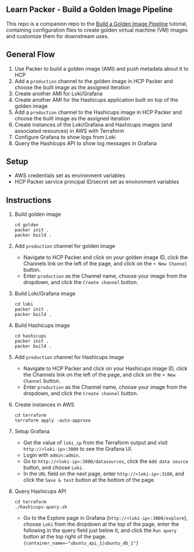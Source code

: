 ## Learn Packer - Build a Golden Image Pipeline

This repo is a companion repo to the [Build a Golden Image Pipeline](https://learn.hashicorp.com/tutorials/packer) tutorial, containing configuration files to create golden virtual machine (VM) images and customize them for downstream uses.

## General Flow
1. Use Packer to build a golden image (AMI) and push metadata about it to HCP
1. Add a `production` channel to the golden image in HCP Packer and choose the built image as the assigned iteration
1. Create another AMI for Loki/Grafana
1. Create another AMI for the Hashicups application built on top of the golden image
1. Add a `production` channel to the Hashicups image in HCP Packer and choose the built image as the assigned iteration
1. Create instances of the Loki/Grafana and Hashicups images (and associated resources) in AWS with Terraform
1. Configure Grafana to show logs from Loki
1. Query the Hashicups API to show log messages in Grafana

## Setup
- AWS credentials set as environment variables
- HCP Packer service principal ID/secret set as environment variables

## Instructions

1. Build golden image

    ```
    cd golden
    packer init .
    packer build .
    ```
  
2. Add `production` channel for golden image
    - Navigate to HCP Packer and click on your golden image ID, click the Channels link on the left of the page, and click on the `+ New Channel` button.
    - Enter `production` as the Channel name, choose your image from the dropdown, and click the `Create channel` button.

3. Build Loki/Grafana image

    ```
    cd loki
    packer init .
    packer build .
    ```

4. Build Hashicups image

    ```
    cd hashicups
    packer init .
    packer build .
    ```
  
5. Add `production` channel for Hashicups image
    - Navigate to HCP Packer and click on your Hashicups image ID, click the Channels link on the left of the page, and click on the `+ New Channel` button.
    - Enter `production` as the Channel name, choose your image from the dropdown, and click the `Create channel` button.

6. Create instances in AWS

    ```
    cd terraform
    terraform apply -auto-approve
    ```
  
7. Setup Grafana
    - Get the value of `loki_ip` from the Terraform output and visit `http://<loki-ip>:3000` to see the Grafana UI. 
    - Login with `admin:admin`.
    - Go to `http://<loki-ip>:3000/datasources`, click the `Add data source` button, and choose `Loki`.
    - In the `URL` field on the next page, enter `http://<loki-ip>:3100`, and click the `Save & test` button at the bottom of the page.

8. Query Hashicups API

    ```
    cd terraform
    ./hashicups-query.sh
    ```

    - Go to the Explore page in Grafana (`http://<loki-ip>:3000/explore`), choose `Loki` from the dropdown at the top of the page, enter the following in the query field just below it, and click the `Run query` button at the top right of the page.
    `{container_name=~"ubuntu_api_1|ubuntu_db_1"}`
